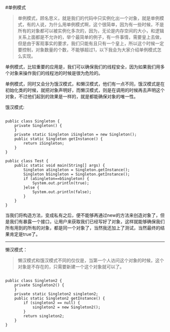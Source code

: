 #单例模式

> 单例模式，顾名思义，就是我们的代码中只实例化出一个对象，就是单例模式，有的人说，为什么用单例模式啊，这个很简单，因为有一些时候，不是所有的对象都可以被实例化多次的，因为，无论是内存空间的大小，和逻辑关系上面都是不允许的，举个最简单的例子，有一件事情，需要皇上去做，但是由于客观事实的要求，我们只能有且只有一个皇上，所以这个时候一定要控制，对象数量的个数，不能够超过1，以下我会为大家介绍单例模式怎么实现。

单例模式，比较重要的应用是，我们可以确保我们的线程安全，因为如果我们用多个对象来操作我们的线程池的时候是很为危险的。

单例模式，同时又会分为饿汉模式，和懒汉模式，他们有一点不同，饿汉模式是在初始化类的时候，就把对象声明好，而懒汉模式，则是在调用的时候再去声明这个对象，不过他们起到的效果是一样的，就是都能确保对象的唯一性。

饿汉模式:
````

public class Singleton {
	private Singleton() {
	}
	private static Singleton iSingleton = new Singleton();
	public static Singleton getInstance() {
		return iSingleton;
	}
}

public class Test {
	public static void main(String[] args) {
		Singleton aSingleton = Singleton.getInstance();
		Singleton bSingleton = Singleton.getInstance();
		if (aSingleton==bSingleton) {
			System.out.println(true);
		}else {
			System.out.println(false);
		}
	}
}

````

当我们将构造方法，变成私有之后，便不能够再通过new的方法来创造对象了，但是我们有暴露一个接口，让用户来获取我们已经写好了对象，这样就能够确保我们所有用到的所有的对象，都是同一个对象了，当然我还加上了测试，当然最终的结果肯定是true了。

----

懒汉模式：
> 懒汉模式和饿汉模式不同的仅仅是，当第一个人访问这个对象的时候，这个对象是不存在的，只需要新建一个这个对象就可以了。

````

public class Singleton2 {
	private Singleton2() {
	}
	private static Singleton2 singleton2;
	public static Singleton2 getInstance() {
		if (singleton2 == null) {
			singleton2 = new Singleton2();
		}
		return singleton2;
	}
}

````
















